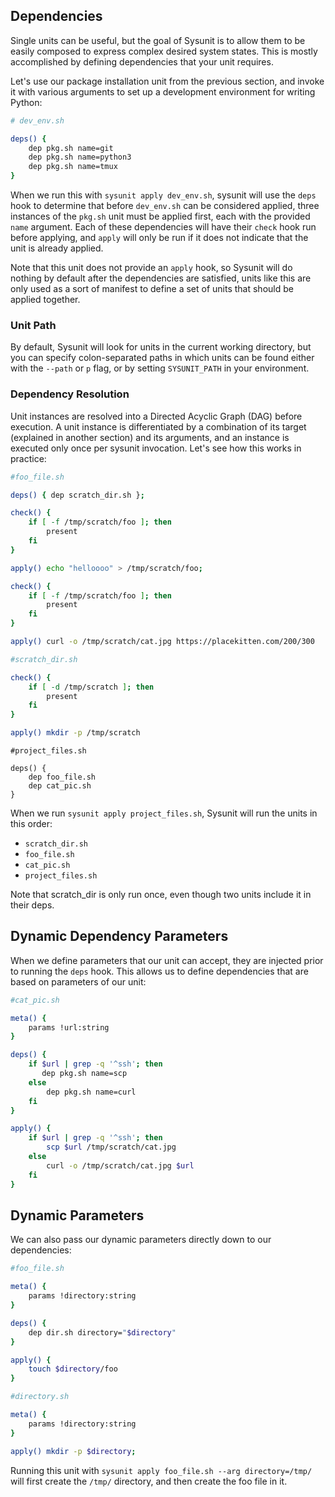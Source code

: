 ## Dependencies

Single units can be useful, but the goal of Sysunit is to allow them to be
easily composed to express complex desired system states. This is mostly
accomplished by defining dependencies that your unit requires.

Let's use our package installation unit from the previous section, and invoke
it with various arguments to set up a development environment for writing
Python:

```sh
# dev_env.sh

deps() {
    dep pkg.sh name=git
    dep pkg.sh name=python3
    dep pkg.sh name=tmux
}
```

When we run this with `sysunit apply dev_env.sh`, sysunit will use the `deps`
hook to determine that before `dev_env.sh` can be considered applied, three
instances of the `pkg.sh` unit must be applied first, each with the provided
`name` argument. Each of these dependencies will have their `check` hook run
before applying, and `apply` will only be run if it does not indicate that the
unit is already applied.

Note that this unit does not provide an `apply` hook, so Sysunit will do
nothing by default after the dependencies are satisfied, units like this
are only used as a sort of manifest to define a set of units that should be
applied together.

### Unit Path

By default, Sysunit will look for units in the current working directory, but
you can specify colon-separated paths in which units can be found either with
the `--path` or `p` flag, or by setting `SYSUNIT_PATH` in your environment.

### Dependency Resolution

Unit instances are resolved into a Directed Acyclic Graph (DAG) before
execution. A unit instance is differentiated by a combination of its target
(explained in another section) and its arguments, and an instance is executed
only once per sysunit invocation. Let's see how this works in practice:


```sh
#foo_file.sh

deps() { dep scratch_dir.sh };

check() {
    if [ -f /tmp/scratch/foo ]; then
        present
    fi
}

apply() echo "helloooo" > /tmp/scratch/foo;
```

```sh
check() {
    if [ -f /tmp/scratch/foo ]; then
        present
    fi
}

apply() curl -o /tmp/scratch/cat.jpg https://placekitten.com/200/300
```

```sh
#scratch_dir.sh

check() {
    if [ -d /tmp/scratch ]; then
        present
    fi
}

apply() mkdir -p /tmp/scratch
```

```
#project_files.sh

deps() {
    dep foo_file.sh
    dep cat_pic.sh
}
```

When we run `sysunit apply project_files.sh`, Sysunit will run the units in this order:

- `scratch_dir.sh`
- `foo_file.sh`
- `cat_pic.sh`
- `project_files.sh`

Note that scratch\_dir is only run once, even though two units include it in their deps.

## Dynamic Dependency Parameters

When we define parameters that our unit can accept, they are injected prior to running the
`deps` hook. This allows us to define dependencies that are based on parameters of our unit:

```sh
#cat_pic.sh

meta() {
    params !url:string
}

deps() {
    if $url | grep -q '^ssh'; then
       dep pkg.sh name=scp 
    else
        dep pkg.sh name=curl
    fi
}

apply() {
    if $url | grep -q '^ssh'; then
        scp $url /tmp/scratch/cat.jpg
    else
        curl -o /tmp/scratch/cat.jpg $url
    fi
}
```

## Dynamic Parameters

We can also pass our dynamic parameters directly down to our dependencies:

```sh
#foo_file.sh

meta() {
    params !directory:string
}

deps() {
    dep dir.sh directory="$directory"
}

apply() {
    touch $directory/foo
}
```

```sh
#directory.sh

meta() {
    params !directory:string
}

apply() mkdir -p $directory;
```

Running this unit with `sysunit apply foo_file.sh --arg directory=/tmp/` will first
create the `/tmp/` directory, and then create the foo file in it.
